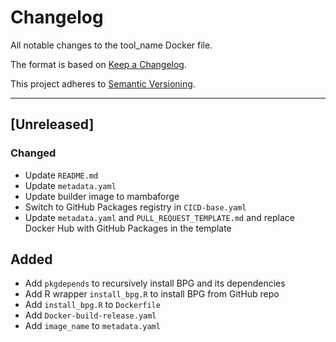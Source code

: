 # Changelog
All notable changes to the tool_name Docker file.

The format is based on [Keep a Changelog](https://keepachangelog.com/en/1.0.0/).

This project adheres to [Semantic Versioning](https://semver.org/spec/v2.0.0.html).

---

## [Unreleased]
### Changed
- Update `README.md`
- Update `metadata.yaml`
- Update builder image to mambaforge
- Switch to GitHub Packages registry in `CICD-base.yaml`
- Update `metadata.yaml` and `PULL_REQUEST_TEMPLATE.md` and replace Docker Hub with GitHub Packages in the template

## Added
- Add `pkgdepends` to recursively install BPG and its dependencies
- Add R wrapper `install_bpg.R` to install BPG from GitHub repo
- Add `install_bpg.R` to `Dockerfile`
- Add `Docker-build-release.yaml`
- Add `image_name` to `metadata.yaml`
